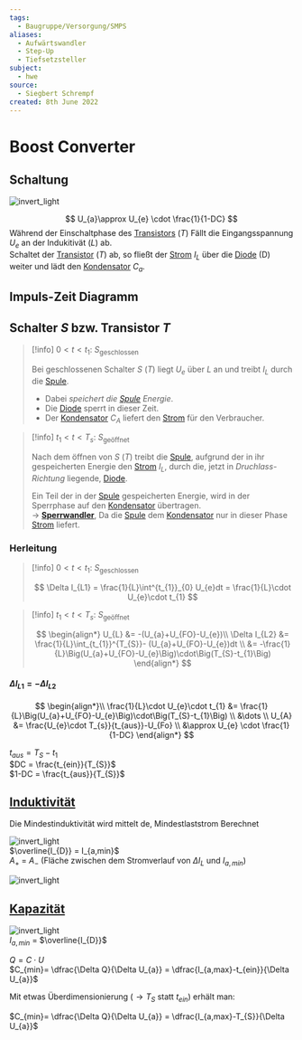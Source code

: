 ```yaml
---
tags:
  - Baugruppe/Versorgung/SMPS
aliases:
  - Aufwärtswandler
  - Step-Up
  - Tiefsetzsteller
subject:
  - hwe
source:
  - Siegbert Schrempf
created: 8th June 2022
---
```


# Boost Converter

## Schaltung

![invert_light](../assets/Boostconverter.svg)

$$ U_{a}\approx U_{e} \cdot \frac{1}{1-DC} $$
Während der Einschaltphase des [Transistors](../Halbleiter/{MOC}%20Transistor.md) $(T)$ Fällt die Eingangsspannung $U_{e}$ an der Indukitivät $(L)$ ab.  
Schaltet der [Transistor](../Halbleiter/{MOC}%20Transistor.md) $(T)$ ab, so fließt der [Strom](../../Elektrotechnik/elektrischer%20Strom.md) $I_{L}$ über die [Diode](../Halbleiter/Diode.md) (D) weiter und lädt den [Kondensator](../../Elektrotechnik/Kapazität.md) $C_{a}$.

## Impuls-Zeit Diagramm

## Schalter $S$ bzw. Transistor $T$

> [!info] $0<t<t_{1}$: $S_{\text{geschlossen}}$
> 
> Bei geschlossenen Schalter $S$ $(T)$ liegt $U_{e}$ über $L$ an und treibt $I_{L}$ durch die [Spule](../../Elektrotechnik/Induktivität.md).
>  - Dabei *speichert die [Spule](../../Elektrotechnik/Induktivität.md) Energie*.
>  - Die [Diode](../Halbleiter/Diode.md) sperrt in dieser Zeit.
>  - Der [Kondensator](../../Elektrotechnik/Kapazität.md) $C_{A}$ liefert den [Strom](../../Elektrotechnik/elektrischer%20Strom.md) für den Verbraucher.


> [!info] $t_{1}<t<T_{s}$: $S_{\text{geöffnet}}$
> 
> Nach dem öffnen von $S$ $(T)$ treibt die [Spule](../../Elektrotechnik/Induktivität.md), aufgrund der in ihr gespeicherten Energie den [Strom](../../Elektrotechnik/elektrischer%20Strom.md) $I_{L}$, durch die, jetzt in *Druchlass-Richtung* liegende, [Diode](../Halbleiter/Diode.md).
> 
> Ein Teil der in der [Spule](../../Elektrotechnik/Induktivität.md) gespeicherten Energie, wird in der Sperrphase auf den [Kondensator](../../Elektrotechnik/Kapazität.md) übertragen.  
> $\rightarrow$ [**Sperrwandler**](Sperrwandler.md), Da die [Spule](../../Elektrotechnik/Induktivität.md) dem [Kondensator](../../Elektrotechnik/Kapazität.md) nur in dieser Phase [Strom](../../Elektrotechnik/elektrischer%20Strom.md) liefert.

### Herleitung

> [!info] $0<t<t_{1}$: $S_{\text{geschlossen}}$
>
> $$
> \Delta I_{L1} = \frac{1}{L}\int^{t_{1}}_{0} U_{e}dt = \frac{1}{L}\cdot U_{e}\cdot t_{1}
> $$

> [!info] $t_{1}<t<T_{s}$: $S_{\text{geöffnet}}$
> 
> $$
> \begin{align*}
> U_{L} &= -(U_{a}+U_{FO}-U_{e})\\
> \Delta I_{L2} &= \frac{1}{L}\int_{t_{1}}^{T_{S}}- (U_{a}+U_{FO}-U_{e})dt
> \\
> &= -\frac{1}{L}\Big(U_{a}+U_{FO}-U_{e}\Big)\cdot\Big(T_{S}-t_{1}\Big)
> \end{align*}
> $$
> 

#### $\Delta I_{L1}= -\Delta I_{L2}$

$$
\begin{align*}\\
\frac{1}{L}\cdot U_{e}\cdot t_{1} &= \frac{1}{L}\Big(U_{a}+U_{FO}-U_{e}\Big)\cdot\Big(T_{S}-t_{1}\Big)
\\
&\dots
\\
U_{A} &= \frac{U_{e}\cdot T_{s}}{t_{aus}}-U_{Fo}
\\
&\approx U_{e} \cdot \frac{1}{1-DC}
\end{align*}
$$

$t_{aus}= T_{S} - t_{1}$  
$DC = \frac{t_{ein}}{T_{S}}$  
$1-DC = \frac{t_{aus}}{T_{S}}$

## [Induktivität](../../Elektrotechnik/Induktivität.md)

Die Mindestinduktivität wird mittelt de, Mindestlaststrom Berechnet

![invert_light](../assets/BuckBoostDisconID.png)  
$\overline{I_{D}} = I_{a,min}$  
$A_{+}$ = $A_{-}$ (Fläche zwischen dem Stromverlauf von $\Delta I_{L}$ und $I_{a,min}$)

![invert_light](../assets/BoostIminLmin.png)

## [Kapazität](../../Elektrotechnik/Kapazität.md)

![invert_light](../assets/BuckBoostDisconID.png)  
$I_{a,min}$ = $\overline{I_{D}}$ 

$Q=C\cdot U$  
$C_{min}= \dfrac{\Delta Q}{\Delta U_{a}} = \dfrac{I_{a,max}-t_{ein}}{\Delta U_{a}}$  

Mit etwas Überdimensionierung ($\rightarrow T_{S}$ statt $t_{ein}$) erhält man:  

$C_{min}= \dfrac{\Delta Q}{\Delta U_{a}} = \dfrac{I_{a,max}-T_{S}}{\Delta U_{a}}$

